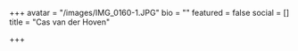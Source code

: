 +++
avatar = "/images/IMG_0160-1.JPG"
bio = ""
featured = false
social = []
title = "Cas van der Hoven"

+++
